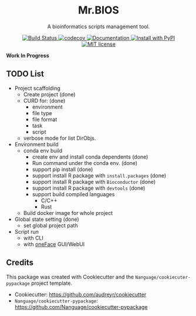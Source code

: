 <div align="center">
<h1> Mr.BIOS </h1>

<p> A bioinformatics scripts management tool. </p>

<p>
    <a href="https://github.com/Nanguage/mrbios/actions/workflows/build_and_test.yml">
        <img src="https://github.com/Nanguage/mrbios/actions/workflows/build_and_test.yml/badge.svg" alt="Build Status">
    </a>
    <a href="https://app.codecov.io/gh/Nanguage/mrbios">
        <img src="https://codecov.io/gh/Nanguage/mrbios/branch/master/graph/badge.svg" alt="codecov">
    </a>
    <a href="https://mrbios.readthedocs.io/en/latest/">
    	<img src="https://readthedocs.org/projects/mrbios/badge/?version=latest" alt="Documentation">
    </a>
  <a href="https://pypi.org/project/mrbios/">
    <img src="https://img.shields.io/pypi/v/mrbios.svg" alt="Install with PyPI" />
  </a>
  <a href="https://github.com/Nanguage/mrbios/blob/master/LICENSE">
    <img src="https://img.shields.io/github/license/Nanguage/mrbios" alt="MIT license" />
  </a>
</p>
</div>


**Work In Progress**


## TODO List

+ Project scaffolding
  * Create project (done)
  * CURD for: (done)
    + environment
    + file type
    + file format
    + task
    + script
  * verbose mode for list DirObjs.
+ Environment build
  * conda env build
    + create env and install conda dependents (done)
    + Run command under the conda env. (done)
    + support pip install (done)
    + support install R package with `install.packages` (done)
    + support install R package with `Bioconductor` (done)
    + support install R package with `devtools` (done)
    + support build compiled languages
      * C/C++
      * Rust
  * Build docker image for whole project
+ Global state setting (done)
  * set global project path
+ Script run
  * with CLI
  * with [oneFace](https://github.com/Nanguage/oneFace) GUI/WebUI


## Credits

This package was created with Cookiecutter and the `Nanguage/cookiecuter-pypackage` project template.

+ Cookiecutter: https://github.com/audreyr/cookiecutter
+ `Nanguage/cookiecutter-pypackage`: https://github.com/Nanguage/cookiecutter-pypackage

